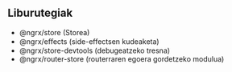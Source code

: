 ## Liburutegiak

- @ngrx/store (Storea)
- @ngrx/eﬀects (side-effectsen kudeaketa)
- @ngrx/store-devtools (debugeatzeko tresna)
- @ngrx/router-store (routerraren egoera gordetzeko modulua)

